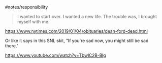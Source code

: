 #notes/responsibility
> I wanted to start over. I wanted a new life. The trouble was, I brought myself with me.

https://www.nytimes.com/2019/01/04/obituaries/dean-ford-dead.html

Or like it says in this SNL skit, "If you're sad now, you might still be sad there."

https://www.youtube.com/watch?v=TbwlC2B-BIg